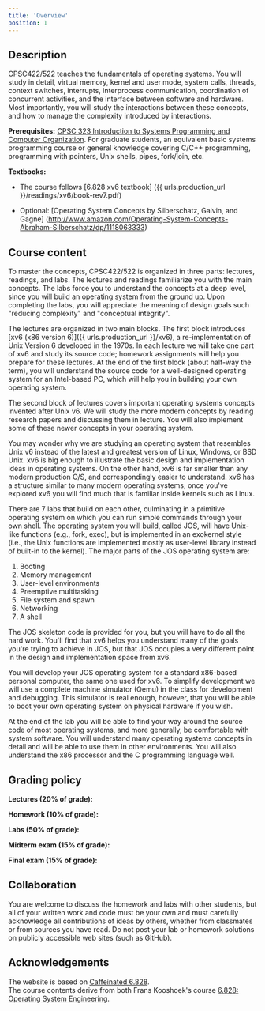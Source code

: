 ```yaml
---
title: 'Overview'
position: 1
---
```



Description
-----------

CPSC422/522 teaches the fundamentals of operating systems. You will study in
detail, virtual memory, kernel and user mode, system calls, threads, context
switches, interrupts, interprocess communication, coordination of concurrent
activities, and the interface between software and hardware. Most importantly,
you will study the interactions between these concepts, and how to manage the
complexity introduced by interactions.

**Prerequisites:** [CPSC 323 Introduction to Systems Programming and Computer
Organization](http://zoo.cs.yale.edu/classes/cs323). For graduate students, an
equivalent basic systems programming course or general knowledge covering C/C++
programming, programming with pointers, Unix shells, pipes, fork/join, etc.

**Textbooks:**

* The course follows [6.828 xv6 textbook]
  ({{ urls.production_url }}/readings/xv6/book-rev7.pdf)

* Optional:
  [Operating System Concepts by Silberschatz, Galvin, and Gagne]
  (http://www.amazon.com/Operating-System-Concepts-Abraham-Silberschatz/dp/1118063333)

Course content
--------------

To master the concepts, CPSC422/522 is organized in three parts: lectures,
readings, and labs. The lectures and readings familiarize you with the main
concepts. The labs force you to understand the concepts at a deep level, since
you will build an operating system from the ground up. Upon completing the
labs, you will appreciate the meaning of design goals such "reducing
complexity" and "conceptual integrity".

The lectures are organized in two main blocks. The first block introduces [xv6
(x86 version 6)]({{ urls.production_url }}/xv6), a re-implementation of Unix Version
6 developed in the 1970s. In each lecture we will take one part of xv6 and
study its source code; homework assignments will help you prepare for these
lectures. At the end of the first block (about half-way the term), you will
understand the source code for a well-designed operating system for an
Intel-based PC, which will help you in building your own operating system.

The second block of lectures covers important operating systems concepts
invented after Unix v6. We will study the more modern concepts by reading
research papers and discussing them in lecture. You will also implement some of
these newer concepts in your operating system.

You may wonder why we are studying an operating system that resembles Unix v6
instead of the latest and greatest version of Linux, Windows, or BSD Unix. xv6
is big enough to illustrate the basic design and implementation ideas in
operating systems. On the other hand, xv6 is far smaller than any modern
production O/S, and correspondingly easier to understand. xv6 has a structure
similar to many modern operating systems; once you've explored xv6 you will
find much that is familiar inside kernels such as Linux.

There are 7 labs that build on each other, culminating in a primitive operating
system on which you can run simple commands through your own shell.  The
operating system you will build, called JOS, will have Unix-like functions
(e.g., fork, exec), but is implemented in an exokernel style (i.e., the Unix
functions are implemented mostly as user-level library instead of built-in to
the kernel). The major parts of the JOS operating system are:

1. Booting
1. Memory management
1. User-level environments
1. Preemptive multitasking
1. File system and spawn
1. Networking
1. A shell

The JOS skeleton code is provided for you, but you will have to do all the hard
work.  You'll find that xv6 helps you understand many of the goals you're
trying to achieve in JOS, but that JOS occupies a very different point in the
design and implementation space from xv6.

You will develop your JOS operating system for a standard x86-based personal
computer, the same one used for xv6. To simplify development we will use a
complete machine simulator (Qemu) in the class for development and debugging.
This simulator is real enough, however, that you will be able to boot your own
operating system on physical hardware if you wish.

At the end of the lab you will be able to find your way around the source code
of most operating systems, and more generally, be comfortable with system
software. You will understand many operating systems concepts in detail and
will be able to use them in other environments. You will also understand the
x86 processor and the C programming language well.

Grading policy
--------------

**Lectures (20% of grade):**

**Homework (10% of grade):**

**Labs (50% of grade):**

**Midterm exam (15% of grade):**

**Final exam (15% of grade):**

Collaboration
-------------

You are welcome to discuss the homework and labs with other students, but all
of your written work and code must be your own and must carefully acknowledge
all contributions of ideas by others, whether from classmates or from sources
you have read.  Do not post your lab or homework solutions on publicly
accessible web sites (such as GitHub).

Acknowledgements
----------------

The website is based on [Caffeinated 6.828](http://sipb.mit.edu/iap/6.828/).<br>
The course contents derive from both Frans Kooshoek's course [6.828: Operating
System Engineering](http://pdos.csail.mit.edu/6.828/2012/).
